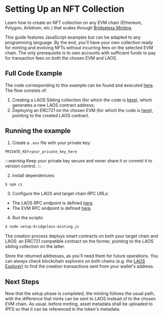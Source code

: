 # Setting Up an NFT Collection

Learn how to create an NFT collection on any EVM chain (Ethereum, Polygon, Arbitrum, etc.) that scales through [Bridgeless Minting](/learn/bridgeless-minting/introduction).

This guide features JavaScript examples but can be adapted to any programming language. By the end, you'll have your own collection ready for minting and evolving NFTs without incurring fees on the selected EVM chain. The only prerequisite is to own accounts with sufficient funds to pay for transaction fees on both the chosen EVM and LAOS.

## Full Code Example

The code corresponding to this example can be found and executed [here](https://github.com/freeverseio/laos-examples/blob/main/evm/setup-bridgeless-minting.js).
The flow consists of:

1. Creating a LAOS Sibling collection (for which the code is [here](https://github.com/freeverseio/laos-examples/blob/main/evm/create-laos-collection.js)), which generates a new LAOS contract address;
2. Deploying an ERC721 on the chosen EVM (for which the code is [here](https://github.com/freeverseio/laos-examples/blob/main/evm/deploy721.js)), pointing to the created LAOS contract.


## Running the example

1. Create a `.env` file with your private key:

```
PRIVATE_KEY=your_private_key_here
```

:::warning
Keep your private key secure and never share it or commit it to version control.
:::


2. Install dependencies:

```bash
$ npm ci
```

3.  Configure the LAOS and target chain RPC URLs:

* The LAOS RPC endpoint is defined [here](https://github.com/freeverseio/laos-examples/blob/main/evm/setup-bridgeless-minting.js#L21).
* The EVM RPC endpoint is defined [here](https://github.com/freeverseio/laos-examples/blob/main/evm/setup-bridgeless-minting.js#L18).

4. Run the scripts:

```bash
$ node setup-bridgeless-minting.js
```

The creation process deploys smart contracts on both your target chain and LAOS: an ERC721 compatible contract on the former, pointing to the
LAOS sibling collection on the latter.

Store the returned addresses, as you'll need them for future operations. You can always check blockchain explorers on both chains (e.g. the [LAOS Explorer](https://explorer.laosnetwork.io/))
to find the creation transactions sent from your wallet's address.


## Next Steps

Now that the setup phase is completed, the minting follows the usual path, with the difference that mints can be sent to LAOS instead of to the chosen EVM chain. 
As usual, before minting, asset metadata shall be uploaded to IPFS so that it can be referenced in the token's metadata.